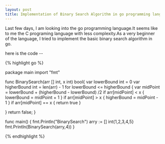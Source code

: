 ```yaml
---
layout: post
title: Implementation of Binary Search Algorithm in go programming language
---
```


Last few days, I am looking into the go programming language.It seems like to me the C programing language with less complexity.As a very beginner of the language, I tried to implement the basic binary search algorithm in go.

here is the code --

{% highlight go %}

package main
import "fmt"

func BinarySearch(arr [] int, x int) bool{
  var lowerBound int = 0
  var higherBound int = len(arr) - 1
  for lowerBound <= higherBound {
    var midPoint = lowerBound + (higherBound - lowerBound) /2
    if arr[midPoint] < x {
      lowerBound = midPoint + 1
    }
    if arr[midPoint] > x {
      higherBound = midPoint - 1
    }
    if arr[midPoint] == x {
      return true
    }

  }
  return false;
}

func main() {
  fmt.Println("BinarySearch")
  arry := [] int{1,2,3,4,5}
  fmt.Println(BinarySearch(arry,4))
}

{% endhighlight %}